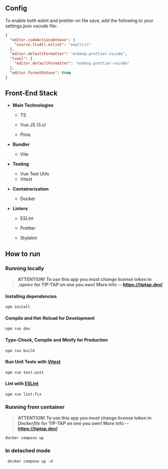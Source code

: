 

## Config

To enable both eslint and prettier on file save, add the following to your settings.json vscode file:

```json
{
  "editor.codeActionsOnSave": {
    "source.fixAll.eslint": "explicit"
  },
  "editor.defaultFormatter": "esbenp.prettier-vscode",
  "[vue]": {
    "editor.defaultFormatter": "esbenp.prettier-vscode"
  },
  "editor.formatOnSave": true
}
```



## Front-End Stack

- **Main Technologies**

  - TS

  - Vue.JS (3.x)

  - Pinia

- **Bundler**

  - Vite

- **Testing**
  - Vue Test Utils
  - Vitest
- **Containerization**
  - Docker
- **Linters**

  - ESLint

  - Prettier

  - Stylelint

## How to run

### Running locally

> **ATTENTION! To use this app you must change license token in _.npmrc_ for TIP-TAP on one you own! More info -- https://tiptap.dev/**

#### Installing dependencies

    npm install

#### Compile and Hot-Reload for Development

    npm run dev

#### Type-Check, Compile and Minify for Production

    npm run build

#### Run Unit Tests with [Vitest](https://vitest.dev/)

    npm run test:unit

#### Lint with [ESLint](https://eslint.org/)

    npm run lint:fix

### Running from container

> **ATTENTION! To use this app you must change license token in _Dockerfile_ for TIP-TAP on one you own! More info -- https://tiptap.dev/**

    docker compose up

### In detached mode

     docker compose up -d
